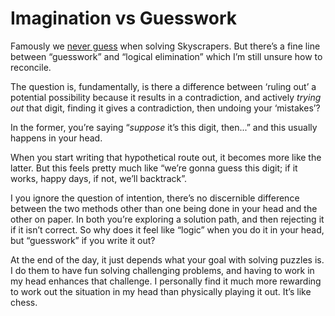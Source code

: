 # Imagination vs Guesswork
<!-- #SQUARK live!
| dest = thoughts/imagination-vs-guesswork
| capt = What’s the difference?
| index = thoughts
-->

Famously we [never guess](../techniques/guesswork) when solving Skyscrapers. But there’s a fine line between “guesswork” and “logical elimination” which I’m still unsure how to reconcile.

The question is, fundamentally, is there a difference between ‘ruling out’ a potential possibility because it results in a contradiction, and actively *trying out* that digit, finding it gives a contradiction, then undoing your ‘mistakes’?

In the former, you’re saying “*suppose* it’s this digit, then...” and this usually happens in your head.

When you start writing that hypothetical route out, it becomes more like the latter. But this feels pretty much like “we’re gonna guess this digit; if it works, happy days, if not, we’ll backtrack”.

I you ignore the question of intention, there’s no discernible difference between the two methods other than one being done in your head and the other on paper. In both you’re exploring a solution path, and then rejecting it if it isn’t correct. So why does it feel like “logic” when you do it in your head, but “guesswork” if you write it out?

At the end of the day, it just depends what your goal with solving puzzles is. I do them to have fun solving challenging problems, and having to work in my head enhances that challenge. I personally find it much more rewarding to work out the situation in my head than physically playing it out. It’s like chess.

